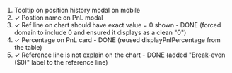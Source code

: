 1. Tooltip on position history modal on mobile
2. ✓ Postion name on PnL modal
3. ✓ Ref line on chart should have exact value = 0 shown - DONE (forced domain to include 0 and ensured it displays as a clean "0")
4. ✓ Percentage on PnL card - DONE (reused displayPnlPercentage from the table)
5. ✓ Reference line is not explain on the chart - DONE (added "Break-even ($0)" label to the reference line)